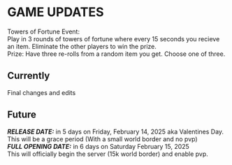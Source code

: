 # GAME UPDATES
Towers of Fortune Event:\
Play in 3 rounds of towers of fortune where every 15 seconds you recieve an item. Eliminate the other players to win the prize.\
Prize: Have three re-rolls from a random item you get. Choose one of three.


## Currently
Final changes and edits
## Future
**_RELEASE DATE:_** in 5 days on Friday, February 14, 2025 aka Valentines Day.\
This will be a grace period (With a small world border and no pvp)\
**_FULL OPENING DATE:_** in 6 days on Saturday February 15, 2025\
This will officially begin the server (15k world border) and enable pvp.
